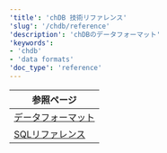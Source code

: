 ```yaml
---
'title': 'chDB 技術リファレンス'
'slug': '/chdb/reference'
'description': 'chDBのデータフォーマット'
'keywords':
- 'chdb'
- 'data formats'
'doc_type': 'reference'
---
```


| 参照ページ         |
|----------------------|
| [データフォーマット](/chdb/reference/data-formats)  |
| [SQLリファレンス](/chdb/reference/sql-reference) |

